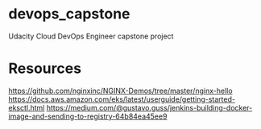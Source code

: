 # devops_capstone
Udacity Cloud DevOps Engineer capstone project

# Resources
https://github.com/nginxinc/NGINX-Demos/tree/master/nginx-hello 
https://docs.aws.amazon.com/eks/latest/userguide/getting-started-eksctl.html 
https://medium.com/@gustavo.guss/jenkins-building-docker-image-and-sending-to-registry-64b84ea45ee9


